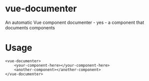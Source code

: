 # vue-documenter
An automatic Vue component documenter - yes - a component that documents components

# Usage
```
<vue-documenter>
    <your-component-here></your-component-here>
    <another-component></another-component>
</vue-documenter>
```
